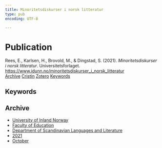 ```yaml
---
title: Minoritetsdiskurser i norsk litteratur
type: pub
encoding: UTF-8

---
```

<h1>Publication</h1>
<article id="csl-bib-container-VZTQKC5C" class="csl-bib-container">
  <div class="csl-bib-body"> <div class="csl-entry">Rees, E., Karlsen, H., Brovold, M., &#38; Dingstad, S. (2021). <i>Minoritetsdiskurser i norsk litteratur</i>. Universitetsforlaget. <a href="https://www.idunn.no/minoritetsdiskurser_i_norsk_litteratur">https://www.idunn.no/minoritetsdiskurser_i_norsk_litteratur</a></div> </div>
  <div class="csl-bib-buttons">
    <a href="#taxonomy-article-VZTQKC5C" alt="archive" class="csl-bib-button">Archive</a>
    <a href="https://app.cristin.no/results/show.jsf?id=1948886" alt="Cristin" class="csl-bib-button">Cristin</a>
    <a href="http://zotero.org/groups/5881554/items/VZTQKC5C" alt="Zotero" class="csl-bib-button">Zotero</a>
    <a href="#keywords-article-VZTQKC5C" alt="keywords" class="csl-bib-button">Keywords</a>
  </div>
  <div id="csl-bib-meta-container-VZTQKC5C"></div>
</article>
<div id="csl-bib-meta-VZTQKC5C" class="csl-bib-meta">
  <article id="keywords-article-VZTQKC5C" class="keywords-article">
    <h1>Keywords</h1>
    
  </article>
  <article id="taxonomy-article-VZTQKC5C" class="taxonomy-article">
    <h1>Archive</h1>
    <ul>
      <li>
        <a href="/en/archive/?key=3DCRN523">University of Inland Norway</a>
      </li>
      <li>
        <a href="/en/archive/?key=WYNZA47F">Faculty of Education</a>
      </li>
      <li>
        <a href="/en/archive/?key=T9U6ILTU">Department of Scandinavian Languages and Literature</a>
      </li>
      <li>
        <a href="/en/archive/?key=IAPSBJWP">2021</a>
      </li>
      <li>
        <a href="/en/archive/?key=VCNPH9PQ">October</a>
      </li>
    </ul>
  </article>
</div>
